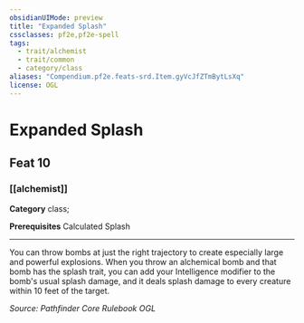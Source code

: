 ```yaml
---
obsidianUIMode: preview
title: "Expanded Splash"
cssclasses: pf2e,pf2e-spell
tags:
  - trait/alchemist
  - trait/common
  - category/class
aliases: "Compendium.pf2e.feats-srd.Item.gyVcJfZTmBytLsXq"
license: OGL
---
```

# Expanded Splash
## Feat 10
### [[alchemist]]

**Category** class; 



**Prerequisites** Calculated Splash
* * *
You can throw bombs at just the right trajectory to create especially large and powerful explosions. When you throw an alchemical bomb and that bomb has the splash trait, you can add your Intelligence modifier to the bomb's usual splash damage, and it deals splash damage to every creature within 10 feet of the target.

*Source: Pathfinder Core Rulebook*
*OGL*